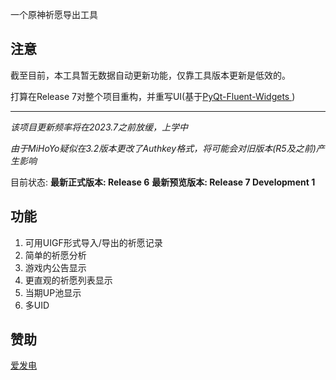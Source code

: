 一个原神祈愿导出工具

## 注意

截至目前，本工具暂无数据自动更新功能，仅靠工具版本更新是低效的。

打算在Release 7对整个项目重构，并重写UI(基于[PyQt-Fluent-Widgets
](https://github.com/zhiyiYo/PyQt-Fluent-Widgets))

---

*该项目更新频率将在2023.7之前放缓，上学中*

*由于MiHoYo疑似在3.2版本更改了Authkey格式，将可能会对旧版本(R5及之前)产生影响*

目前状态: **最新正式版本: Release 6** **最新预览版本: Release 7 Development 1** 

## 功能

1. 可用UIGF形式导入/导出的祈愿记录
2. 简单的祈愿分析
3. 游戏内公告显示
4. 更直观的祈愿列表显示
5. 当期UP池显示
6. 多UID

## 赞助

[爱发电](https://afdian.net/a/gpe_donate)
